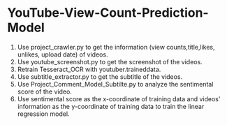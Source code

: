 # YouTube-View-Count-Prediction-Model
1. Use project_crawler.py to get the information (view counts,title,likes, unlikes, upload date) of videos.
2. Use youtube_screenshot.py to get the screenshot of the videos.
3. Retrain Tesseract_OCR with youtuber.traineddata.
4. Use subtitle_extractor.py to get the subtitle of the videos.
5. Use Project_Comment_Model_Subtilte.py to analyze the sentimental score of the video.
6. Use sentimental score as the x-coordinate of training data and videos' information as the y-coordinate of training data to train the linear regression model.
